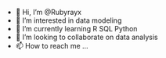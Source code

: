 - 👋 Hi, I’m @Rubyrayx
- 👀 I’m interested in data modeling
- 🌱 I’m currently learning R SQL Python
- 💞️ I’m looking to collaborate on data analysis
- 📫 How to reach me ...

<!---
Rubyrayx/Rubyrayx is a ✨ special ✨ repository because its `README.md` (this file) appears on your GitHub profile.
You can click the Preview link to take a look at your changes.
--->
